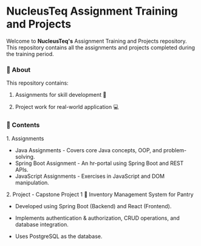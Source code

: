 # NucleusTeq Assignment Training and Projects  
Welcome to **NucleusTeq's** Assignment Training and Projects repository. This repository contains all the assignments and projects completed during the training period.

### 📌 About
This repository contains:

1. Assignments for skill development 📝

2. Project work for real-world application 💻

### 📁 Contents
1️. Assignments
- Java Assignments - Covers core Java concepts, OOP, and problem-solving.
- Spring Boot Assignment - An hr-portal using Spring Boot and REST APIs.
- JavaScript Assignments - Exercises in JavaScript and DOM manipulation.

2️. Project - Capstone Project 1
🚀 Inventory Management System for Pantry

- Developed using Spring Boot (Backend) and React (Frontend).

- Implements authentication & authorization, CRUD operations, and database integration.

- Uses PostgreSQL as the database.
